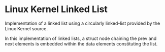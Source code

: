 # Linux Kernel Linked List

Implementation of a linked list using a circularly linked-list provided by the Linux Kernel source.

In this implementation of linked lists, a struct node chaining the prev and next elements is embedded within the data elements constituting the list.
